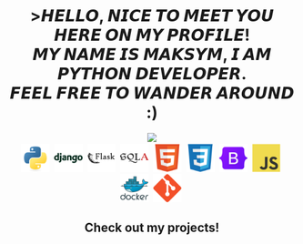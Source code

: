 <h1 align="center">>𝙃𝙀𝙇𝙇𝙊, 𝙉𝙄𝘾𝙀 𝙏𝙊 𝙈𝙀𝙀𝙏 𝙔𝙊𝙐 𝙃𝙀𝙍𝙀 𝙊𝙉 𝙈𝙔 𝙋𝙍𝙊𝙁𝙄𝙇𝙀!<br>  𝙈𝙔 𝙉𝘼𝙈𝙀 𝙄𝙎 𝙈𝘼𝙆𝙎𝙔𝙈, 𝙄 𝘼𝙈 𝙋𝙔𝙏𝙃𝙊𝙉 𝘿𝙀𝙑𝙀𝙇𝙊𝙋𝙀𝙍.<br>  𝙁𝙀𝙀𝙇 𝙁𝙍𝙀𝙀 𝙏𝙊 𝙒𝘼𝙉𝘿𝙀𝙍 𝘼𝙍𝙊𝙐𝙉𝘿 :)</h1>

<div id="header" align="center">
  <img src="https://media.giphy.com/media/MXoEoAUeBXapi/giphy.gif" width="500"/>
</div>

<div id="icons" background-color='white' align="center">
  <img src="https://github.com/devicons/devicon/blob/master/icons/python/python-original.svg" title="Python" alt="Python" width="50" height="50"/>&nbsp;
  <img src="https://github.com/devicons/devicon/blob/master/icons/django/django-plain-wordmark.svg" title="Django" alt="Django" width="50" height="50"/>&nbsp;
  <img src="https://github.com/devicons/devicon/blob/master/icons/flask/flask-original-wordmark.svg" title="Flask" alt="Flask" width="50" height="50"/>&nbsp;
  <img src="https://github.com/devicons/devicon/blob/master/icons/sqlalchemy/sqlalchemy-original.svg" title="SQLAlchemy" alt="SQLAlchemy" width="50" height="50"/>&nbsp;
  <img src="https://github.com/devicons/devicon/blob/master/icons/html5/html5-original.svg" title="HTML" alt="HTML" width="50" height="50"/>&nbsp;
  <img src="https://github.com/devicons/devicon/blob/master/icons/css3/css3-original.svg" title="CSS" alt="CSS" width="50" height="50"/>&nbsp;
  <img src="https://github.com/devicons/devicon/blob/master/icons/bootstrap/bootstrap-original.svg" title="Bootstrap" alt="Bootstrap" width="50" height="50"/>&nbsp;
  <img src="https://github.com/devicons/devicon/blob/master/icons/javascript/javascript-original.svg" title="JavaScript" alt="JavaScript" width="50" height="50"/>&nbsp;
  <img src="https://github.com/devicons/devicon/blob/master/icons/docker/docker-original-wordmark.svg" title="Docker" alt="Docker" width="50" height="50"/>&nbsp;
  <img src="https://github.com/devicons/devicon/blob/master/icons/git/git-original.svg" title="Git" alt="Git" width="50" height="50"/>&nbsp;
</div>

<h2 align="center">Check out my projects!</h2>
<img align="center" src="https://thumb.ac-illust.com/f5/f5ddf4a4745509cf29d6237d8c8b34f0_t.jpeg" alt='' width="400px">
